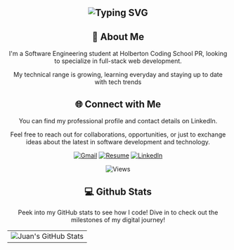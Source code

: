 <div align="center">
<h2><img src="https://readme-typing-svg.herokuapp.com?font=Jetbrains+mono&size=40&duration=3000&color=33FF33&center=true&vCenter=true&width=435&lines=Hey,+I'm+Juan!;Welcome...;to+my+Github!;" alt="Typing SVG"/></h2>
</div>

<div align="center">
    <h2>🚀 About Me</h2>
    <p>I'm a Software Engineering student at Holberton Coding School PR, looking to specialize in full-stack web development.</p>
    <p>My technical range is growing, learning everyday and staying up to date with tech trends</p>
</div>

<div align="center">
<h2 align="center" class="section-heading">🌐 Connect with Me</h2>
<p> You can find my professional profile and contact details on LinkedIn.</p>
<p>Feel free to reach out for collaborations, opportunities, or just to exchange ideas about the latest in software development and technology.</p>

[![Gmail](https://img.shields.io/badge/Gmail-D14836?style=for-the-badge&logo=gmail&logoColor=white)](mailto:juanj.mendeztorres5210@gmail.com)
[![Resume](https://img.shields.io/badge/RESUME-important?style=for-the-badge)]()
[![LinkedIn](https://img.shields.io/badge/linkedin-%230077B5.svg?style=for-the-badge&logo=linkedin&logoColor=white)](https://www.linkedin.com/in/juan-j-mendez-torres-197378330/)

![Views](https://komarev.com/ghpvc/?username=jrjuanj01&style=for-the-badge)
</div>

<div align="center">
<h2 align="center" class="section-heading"> 💻 Github Stats</h2>
<p>Peek into my GitHub stats to see how I code! Dive in to check out the milestones of my digital journey!</p>
 <table align="center" width="100%" height="100%" >
    <tr>
       <td><img style="border: none;" src="https://github-profile-summary-cards.vercel.app/api/cards/profile-details?username=jrjuanj01&theme=github_dark" alt="Juan's GitHub Stats"/></td>
    </tr>
 </table>

 <table align="center" width="100%" height="100%" >
    <tr>
        <td><img style="border: none;" src="https://github-profile-summary-cards.vercel.app/api/cards/stats?username=jrjuanj01&theme=github_dark" alt="Juan's GitHub Stats"/></td>
        <td><img style="border: none;" src="https://github-profile-summary-cards.vercel.app/api/cards/productive-time?username=jrjuanj01&theme=github_dark&utcOffset=10" alt="Juan's GitHub Stats"/>
        <td><img style="border: none;" src="https://github-profile-summary-cards.vercel.app/api/cards/repos-per-language?username=jrjuanj01&theme=github_dark" alt="Juan's GitHub Stats"/></td>
        <td><img style="border: none;" src="https://github-profile-summary-cards.vercel.app/api/cards/most-commit-language?username=jrjuanj01&theme=github_dark" alt="Juan's GitHub Stats"/></td>
    </tr>
 </table>
</div>

<div align="center">
<h2 align="center" class="section-heading">💻 Programming Languages</h2>
<p>I've developed proficiency in a diverse set of programming languages, each serving as a pivotal tool in my development arsenal. Here are the languages I wield to turn problems into elegant solutions</p>

![Python](https://img.shields.io/badge/python-3670A0?style=for-the-badge&logo=python&logoColor=ffdd54)
![C](https://img.shields.io/badge/c-%2300599C.svg?style=for-the-badge&logo=c&logoColor=white)
![Shell Script](https://img.shields.io/badge/shell_script-%23121011.svg?style=for-the-badge&logo=gnu-bash&logoColor=white)
![HTML5](https://img.shields.io/badge/html5-%23E34F26.svg?style=for-the-badge&logo=html5&logoColor=white)
![CSS3](https://img.shields.io/badge/css3-%231572B6.svg?style=for-the-badge&logo=css3&logoColor=white)
![JavaScript](https://img.shields.io/badge/javascript-%23323330.svg?style=for-the-badge&logo=javascript&logoColor=%23F7DF1E)
![MySQL](https://img.shields.io/badge/mysql-%2300f.svg?style=for-the-badge&logo=mysql&logoColor=white)
</div>

<div align="center">
<h2 align="center" class="section-heading">🔧 Frameworks</h2>
<p>My knowledge spans a selection of frameworks, each chosen for its ability to facilitate rapid development and deliver robust functionality</p>
    
![Vim](https://img.shields.io/badge/VIM-%2311AB00.svg?style=for-the-badge&logo=vim&logoColor=white)
![Visual Studio Code](https://img.shields.io/badge/Visual%20Studio%20Code-0078d7.svg?style=for-the-badge&logo=visual-studio-code&logoColor=white)
![Flask](https://img.shields.io/badge/flask-%23000.svg?style=for-the-badge&logo=flask&logoColor=white)
![Git](https://img.shields.io/badge/git-%23F05033.svg?style=for-the-badge&logo=git&logoColor=white)
![GitHub](https://img.shields.io/badge/github-%23121011.svg?style=for-the-badge&logo=github&logoColor=white)
</div>
